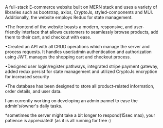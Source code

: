 A full-stack E-commerce website built on MERN stack and uses a variety of libraries such as bootstrap, axios, CryptoJs, styled-components and MUI. Additionally, the website employs Redux for state management.



•The frontend of the website boasts a modern, responsive, and user-friendly interface that allows customers to seamlessly browse products, add them to their cart, and checkout with ease. 

•Created an API with all CRUD operations which manage the server and process requests. It handles user/admin authentication and authorization using JWT, manages the shopping cart and checkout process.

•Designed user login/register pathways, integrated stripe payment gateway, added redux persist for state management and utilized CryptoJs encryption for increased security

•The database has been designed to store all product-related information, order details, and user data.



I am currently working on developing an admin pannel to ease the admin's/owner's daily tasks.


*sometimes the server might take a bit longer to respond(15sec max), your patience is appreciated!
(as it is all running for free :)